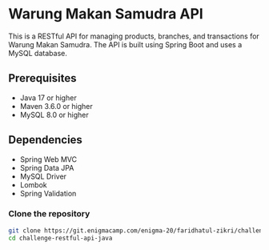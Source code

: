 # Warung Makan Samudra API

This is a RESTful API for managing products, branches, and transactions for Warung Makan Samudra. The API is built using Spring Boot and uses a MySQL database.

## Prerequisites

- Java 17 or higher
- Maven 3.6.0 or higher
- MySQL 8.0 or higher

## Dependencies
- Spring Web MVC
- Spring Data JPA
- MySQL Driver
- Lombok
- Spring Validation

### Clone the repository

```bash
git clone https://git.enigmacamp.com/enigma-20/faridhatul-zikri/challenge-restful-api-java.git
cd challenge-restful-api-java
```